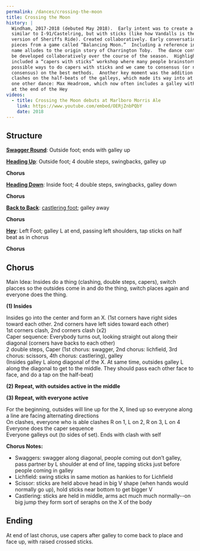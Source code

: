 ```yaml
---
permalink: /dances/crossing-the-moon
title: Crossing the Moon
history: |
  Windham, 2017-2018 (debuted May 2018).  Early intent was to create a dance
  similar to I-91/Castelring, but with sticks (like how Vandalls is the “stick”
  version of Sheriffs Ride). Created collaboratively. Early conversations used
  pieces from a game called “Balancing Moon.”  Including a reference in the
  name alludes to the origin story of Charrington Toby.  The dance continued to
  be developed collaboratively over the course of the season.  Highlights
  included a “capers with sticks” workshop where many people brainstormed
  possible ways to do capers with sticks and we came to consensus (or near
  consensus) on the best methods.  Another key moment was the addition of the
  clashes on the half-beats of the galleys, which made its way into at least
  one other dance: Max Headroom, which now often includes a galley with clash
  at the end of the Hey
videos:
  - title: Crossing the Moon debuts at Marlboro Morris Ale
    link: https://www.youtube.com/embed/OERjZnbPQbY
    date: 2018
---
```


## Structure

**[Swagger Round](/figures#swagger-round)**:
Outside foot; ends with galley up

**[Heading Up](/figures#heading-up)**:
Outside foot; 4 double steps, swingbacks, galley up

**Chorus**

**[Heading Down](/figures#heading-down)**:
Inside foot; 4 double steps, swingbacks, galley down

**Chorus**

**[Back to Back](/figures#back-to-back)**:
[castlering foot](/figures#castlering-foot); galley away

**Chorus**

**[Hey](/figures#hey)**:
Left Foot; galley L at end, passing left shoulders, tap sticks on half beat as in chorus

**Chorus**

## Chorus

Main Idea: Insides do a thing (clashing, double steps, capers), switch placces so the outsides come in and do the thing, switch places again and everyone does the thing.

**(1) Insides**

Insides go into the center and form an X. (1st corners have right sides toward each other.  2nd corners have left sides toward each other)<br>
1st corners clash, 2nd corners clash (x2) <br>
Caper sequence: Everybody turns out, looking straight out along their diagonal (corners have backs to each other)<br>
2 double steps, Caper (1st chorus: swagger, 2nd chorus: lichfield, 3rd chorus: scissors, 4th chorus: castlering), galley <br>
(Insides galley L along diagonal of the X.  At same time, outsides galley L along the diagonal to get to the middle.  They should pass each other face to face, and do a tap on the half-beat)

**(2) Repeat, with outsides active in the middle**

**(3) Repeat, with everyone active**

For the beginning, outsides will line up for the X, lined up so everyone along a line are facing alternating directions<br>
On clashes, everyone who is able clashes R on 1, L on 2, R on 3, L on 4 <br>
Everyone does the caper sequence <br>
Everyone galleys out (to sides of set).  Ends with clash with self <br>

**Chorus Notes:**

* Swaggers: swagger along diagonal, people coming out don’t galley, pass partner by L shoulder at end of line, tapping sticks just before people coming in galley<br>
* Lichfield: swing sticks in same motion as hankies to for Lichfield
* Scissor: sticks are held above head in big V shape (when hands would normally go up), hold sticks near bottom to get bigger V
* Castlering: sticks are held in middle, arms act much much normally--on big jump they form sort of seraphs on the X of the body

## Ending

At end of last chorus, use capers after galley to come back to place and face up, with raised crossed sticks.






